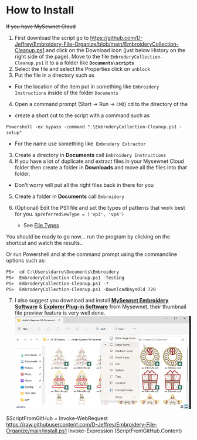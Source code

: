 # How to Install

~~If you have MySewnet Cloud~~

1. First download the script go to https://github.com/D-Jeffrey/Embroidery-File-Organize/blob/main/EmbroideryCollection-Cleanup.ps1 and click on the Download icon (just below History on the right side of the page).  Move to the file `EmbroderyCollection-Cleanup.ps1` it to a a folder like **`Documents\scripts`**
2. Select the file and select the Properties click on `unblock`
3. Put the file in a directory such as 
  - For the location of the item put in something like `Embroidery Instructions` inside of the folder `Documents`
4. Open a command prompt (Start -> Run -> `CMD`)
    cd to the directory of the 
  - create a short cut to the script with a command such as 
```
Powershell -ex bypass -command ".\EmbroderyCollection-Cleanup.ps1 -setup"
```
  - For the name use something like` Embrodery Extractor`
3. Create a directory in **Documents** call `Embroidery Instructions`
4. If you have a lot of duplicate and extract files in your Mysewnet Cloud folder then create a folder in **Downloads** and move all the files into that folder.
  - Don't worry will put all the right files back in there for you
  
5. Create a folder in **Documents** call `Embroidery`


6. (Optional) Edit the PS1 file and set the types of patterns that work best for you.
      `$preferredSewType = ('vp3', 'vp4')`
   - See [File Types](File-Types.md)

You should be ready to go now... run the program by clicking on the shortcut and watch the results..

Or run Powershell and at the command prompt using the commandline options such as:
```
PS>  cd C:\Users\darre\Documents\Embroidery
PS>  EmbroderyCollection-Cleanup.ps1 -Testing
PS>  EmbroderyCollection-Cleanup.ps1 -?
PS>  EmbroderyCollection-Cleanup.ps1 -DownloadDaysOld 720

```
7. I also suggest you download and install **[MySewnet Embroidery Software](https://download.mysewnet.com/)** & **[Explorer Plug-in Software](https://download.mysewnet.com/)** from Mysewnet, their thumbnail file preview feature is very well done.
![explorer with preview](images/2022-12-27_10-56-25.gif)







$ScriptFromGitHub = Invoke-WebRequest https://raw.githubusercontent.com/D-Jeffrey/Embroidery-File-Organize/main/install.ps1
Invoke-Expression $($ScriptFromGitHub.Content)